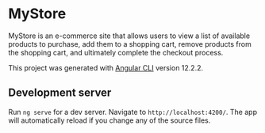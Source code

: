 # MyStore

MyStore is an e-commerce site that allows users to view a list of available products to purchase, add them to a shopping cart, remove products from the shopping cart, and ultimately complete the checkout process.

This project was generated with [Angular CLI](https://github.com/angular/angular-cli) version 12.2.2.

## Development server

Run `ng serve` for a dev server. Navigate to `http://localhost:4200/`. The app will automatically reload if you change any of the source files.

